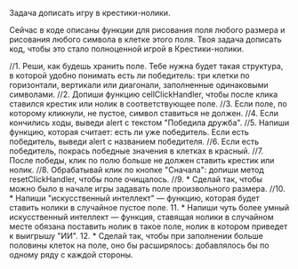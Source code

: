 Задача дописать игру в крестики-нолики.

Сейчас в коде описаны функции для рисования поля любого размера и рисования любого символа в клетке этого поля.
Твоя задача дописать код, чтобы это стало полноценной игрой в Крестики-нолики.

//1. Реши, как будешь хранить поле. Тебе нужна будет такая структура, в которой удобно понимать есть ли победитель: три клетки по горизонтали, вертикали или диагонали, заполненные одинаковыми символами.
//2. Допиши функцию cellClickHandler, чтобы после клика ставился крестик или нолик в соответствующее поле.
//3. Если поле, по которому кликнули, не пустое, символ ставиться не должен.
//4. Если кончились ходы, выведи alert с текстом "Победила дружба".
//5. Напиши функцию, которая считает: есть ли уже победитель. Если есть победитель, выведи alert с названием победителя.
//6. Если есть победитель, покрась победные значения в клетках в красный.
//7. После победы, клик по полю больше не должен ставить крестик или нолик.
//8. Обрабатывай клик по кнопке "Сначала": допиши метод resetClickHandler, чтобы поле очищалось.
//9. \* Сделай так, чтобы можно было в начале игры задавать поле произвольного размера.
//10. \* Напиши "искусственный интеллект" — функцию, которая будет ставить нолики в случайное пустое поле.
11. \* Напиши чуть более умный искусственный интеллект — функция, ставящая нолики в случайном месте обязана поставить нолик в такое поле, нолик в котором приведет к выигрышу "ИИ".
12. \* Сделай так, чтобы при заполнении больше половины клеток на поле, оно бы расширялось: добавлялось бы по одному ряду с каждой стороны.
